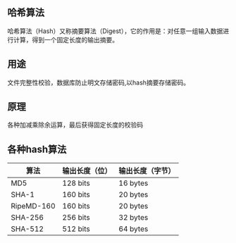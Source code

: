 ## 哈希算法
哈希算法（Hash）又称摘要算法（Digest），它的作用是：对任意一组输入数据进行计算，得到一个固定长度的输出摘要。
## 用途
文件完整性校验，数据库防止明文存储密码,以hash摘要存储密码。
## 原理 
各种加减乘除余运算，最后获得固定长度的校验码
## 各种hash算法
|  算法   | 输出长度（位）  | 输出长度（字节）|
|  ----  | ----  | ----  |
| MD5  | 128 bits | 16 bytes |
| SHA-1  | 160 bits | 20 bytes |
| RipeMD-160 |	160 bits |	20 bytes|
| SHA-256 |	256 bits |	32 bytes|
| SHA-512 |	512 bits |	64 bytes|